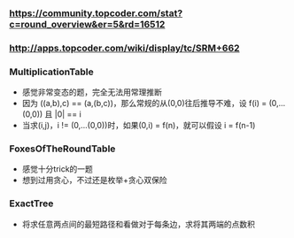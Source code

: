 ﻿### https://community.topcoder.com/stat?c=round_overview&er=5&rd=16512
### http://apps.topcoder.com/wiki/display/tc/SRM+662

### MultiplicationTable
* 感觉非常变态的题，完全无法用常理推断
* 因为 ((a,b),c) == (a,(b,c))，那么常规的从(0,0)往后推导不难，设 f(i) = (0,...(0,0)) 且 |0| == i
* 当求(i,j)，i != (0,...(0,0))时，如果(0,i) = f(n)，就可以假设 i = f(n-1)

### FoxesOfTheRoundTable
* 感觉十分trick的一题
* 想到过用贪心，不过还是枚举+贪心双保险

### ExactTree
* 将求任意两点间的最短路径和看做对于每条边，求将其两端的点数积
